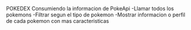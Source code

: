 POKEDEX Consumiendo la informacion de PokeApi
-Llamar todos los pokemons
-Filtrar segun el tipo de pokemon
-Mostrar informacion o perfil de cada pokemon con mas caracteristicas

